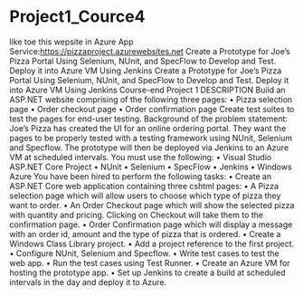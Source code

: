# Project1_Cource4

like toe this wepsite in Azure App Service:https://pizzaproject.azurewebsites.net
Create a Prototype for Joe’s Pizza Portal Using Selenium, NUnit, and SpecFlow to Develop and Test. Deploy it into Azure VM Using Jenkins
Create a Prototype for Joe’s Pizza Portal Using Selenium, NUnit, and SpecFlow to Develop and Test. Deploy it into Azure VM Using Jenkins
Course-end Project 1
DESCRIPTION
Build an ASP.NET website comprising of the following three pages:
•	Pizza selection page 
•	Order checkout page
•	Order confirmation page 
Create test suites to test the pages for end-user testing. 
Background of the problem statement:
Joe’s Pizza has created the UI for an online ordering portal. They want the pages to be properly tested with a testing framework using NUnit, Selenium and Specflow. The prototype will then be deployed via Jenkins to an Azure VM at scheduled intervals.
You must use the following:
•	Visual Studio ASP.NET Core Project
•	NUnit 
•	Selenium
•	SpecFlow
•	Jenkins
•	Windows Azure
You have been hired to perform the following tasks:
•	Create an ASP.NET Core web application containing three cshtml pages:
•	A Pizza selection page which will allow users to choose which type of pizza they want to order.
•	An Order Checkout page which will show the selected pizza with quantity and pricing. Clicking on Checkout will take them to the confirmation page.
•	Order Confirmation page which will display a message with an order id, amount and the type of pizza that is ordered.
•	Create a Windows Class Library project.
•	Add a project reference to the first project.
•	Configure NUnit, Selenium and Specflow.
•	Write test cases to test the web app.
•	Run the test cases using Test Runner.
•	Create an Azure VM for hosting the prototype app.
•	Set up Jenkins to create a build at scheduled intervals in the day and deploy it to Azure.
